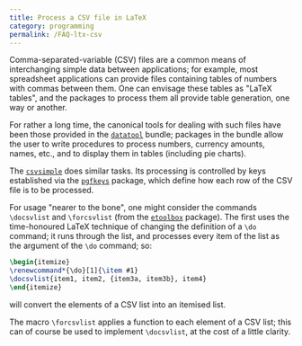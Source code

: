 ```yaml
---
title: Process a CSV file in LaTeX
category: programming
permalink: /FAQ-ltx-csv
---
```


Comma-separated-variable (CSV) files are a common means of
interchanging simple data between applications; for example, most
spreadsheet applications can provide files containing tables of
numbers with commas between them.  One can envisage these tables as
"LaTeX tables", and the packages to process them all provide
table generation, one way or another.

For rather a long time, the canonical tools for dealing with such
files have been those provided in the [`datatool`](https://ctan.org/pkg/datatool) bundle;
packages in the bundle allow the user to write procedures to process
numbers, currency amounts, names, etc., and to display them in tables
(including pie charts).

The [`csvsimple`](https://ctan.org/pkg/csvsimple) does similar tasks.  Its processing is
controlled by keys established via the [`pgfkeys`](https://ctan.org/pkg/pgfkeys) package,
which define how each row of the CSV file is to be processed.

For usage "nearer to the bone", one might consider the commands
`\docsvlist` and `\forcsvlist` (from the [`etoolbox`](https://ctan.org/pkg/etoolbox)
package).  The first uses the time-honoured LaTeX technique of
changing the definition of a `\do` command; it runs through the
list, and processes every item of the list as the argument of the
`\do` command; so:
```latex
\begin{itemize}
\renewcommand*{\do}[1]{\item #1}
\docsvlist{item1, item2, {item3a, item3b}, item4}
\end{itemize}
```
will convert the elements of a CSV list into an itemised list.

The macro `\forcsvlist` applies a function to each element of a
CSV list; this can of course be used to implement
`\docsvlist`, at the cost of a little clarity.

